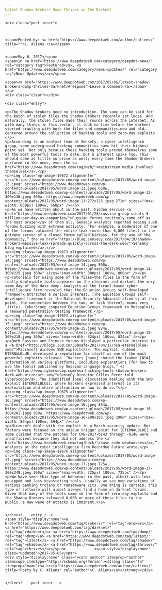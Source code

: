 ```yaml
---
Latest Shadow Brokers Dump Thrives on the Darknet
---
```

<article class="post-listing post-19663 post type-post status-publish format-standard has-post-thumbnail hentry  tag-brokers tag-darknet tag-dump tag-latest tag-shadow tag-thrives">
    
    <div class="post-inner">
    
    
        
    <span>Posted by: <a href="https://www.deepdotweb.com/author/caliens/" title="">C. Aliens </a></span>
    
    
    <span>May 6, 2017</span>
    <span>in <a href="https://www.deepdotweb.com/category/deepdot-news/" rel="category tag">Featured</a>, <a href="https://www.deepdotweb.com/category/news-updates/" rel="category tag">News Updates</a></span>
    
    <span><a href="https://www.deepdotweb.com/2017/05/06/latest-shadow-brokers-dump-thrives-darknet/#respond">Leave a comment</a></span>
    </p>
    <div class="clear"></div>
    
    <div class="entry">
    
    <p>The Shadow Brokers need no introduction. The same can be said for the batch of stolen files the Shadow Brokers recently set loose. And naturally, the stolen files made their rounds across the internet. As with many things in this sector, it took no time before the darknet started crawling with both the files and communities—new and old—centered around the collection of hacking tools and zero-day exploits.</p>
    <p>According to an analyst team at SenseCy, a cyber intelligence group, some underground hacking communities have hit their highest point yet. Not only because these hacking tools proved themselves some of the most powerful tools to date, but a interest spike too. This should come as little surprise as well; every time the Shadow Brokers surfaced in the news, even the <a href="https://www.deepdotweb.com/tag/web/">mainstream media involved themselves</a>.</p>
    <p><img class="wp-image-19672 aligncenter" src="https://www.deepdotweb.com/wp-content/uploads/2017/05/word-image-13.jpeg" srcset="https://www.deepdotweb.com/wp-content/uploads/2017/05/word-image-13.jpeg 660w, https://www.deepdotweb.com/wp-content/uploads/2017/05/word-image-13-300x136.jpeg 300w, https://www.deepdotweb.com/wp-content/uploads/2017/05/word-image-13-272x125.jpeg 272w" sizes="(max-width: 660px) 100vw, 660px" /></p>
    <p>As we have written about in the past, hidden service <a href="https://www.deepdotweb.com/2017/01/28/russian-group-steals-5-million-per-day-us-companies/">Russian forums routinely come off as the most brazen</a> of them all. SenseCy analysts reported seeing such forums buzzing with extreme activity. “For example, a moderator of one of the forums uploaded the entire leak (more than 6,000 files) to the private server of a closed forum called Kickass, for the use of the community,” the <a href="https://blog.sensecy.com/2017/04/19/shadow-brokers-massive-leak-spreads-quickly-across-the-dark-web/">SenseCy blog explained</a>.</p>
    <p><img class="wp-image-19673 aligncenter" src="https://www.deepdotweb.com/wp-content/uploads/2017/05/word-image-14.jpeg" srcset="https://www.deepdotweb.com/wp-content/uploads/2017/05/word-image-14.jpeg 800w, https://www.deepdotweb.com/wp-content/uploads/2017/05/word-image-14-300x225.jpeg 300w" sizes="(max-width: 800px) 100vw, 800px" /></p>
    <p>Tutorials for using some of the files—the files in the form of really deployable tools—appeared on the clearnet and darknet the very same day of the data dump. Analysts at the Israel-based cyber intelligence firm revealed that the Equation Groups self-developed framework attracted a serious interest. (The Equation Groups self-developed framework or the National Security Administration‘s; at this point, the connection between the two, or lack thereof, means very little). CyberScoop compared Equation Groups framework to Metasploit, a renowned penetration testing framework.</p>
    <p><img class="wp-image-19674 aligncenter" src="https://www.deepdotweb.com/wp-content/uploads/2017/05/word-image-15.jpeg" srcset="https://www.deepdotweb.com/wp-content/uploads/2017/05/word-image-15.jpeg 824w, https://www.deepdotweb.com/wp-content/uploads/2017/05/word-image-15-300x218.jpeg 300w" sizes="(max-width: 824px) 100vw, 824px" /></p>
    <p>Both Russian and Chinese forums displayed a particular interest in a <a href="http://blogs.360.cn/360safe/2017/04/17/nsa-eternalblue-smb/">Microsoft Windows SMB exploit</a>. The exploit, dubbed ETERNALBLUE, developed a reputation for itself as one of the most powerful exploits released. “Hackers [have] shared the leaked [NSA] information on various platforms, including explanations [for how to use the tools] published by Russian-language blogs,” <a href="https://www.cyberscoop.com/nsa-hacking-tools-shadow-brokers-dark-web-microsoft-smb/">SenseCy Director Gilles Perez told CyberScoop</a>. “We identified [one] discussion dealing with the SMB exploit [ETERNALBLUE], where hackers expressed interest in its exploitation and share instruction on how to do so.”</p>
    <p><img class="wp-image-19675 aligncenter" src="https://www.deepdotweb.com/wp-content/uploads/2017/05/word-image-16.jpeg" srcset="https://www.deepdotweb.com/wp-content/uploads/2017/05/word-image-16.jpeg 894w, https://www.deepdotweb.com/wp-content/uploads/2017/05/word-image-16-300x201.jpeg 300w, https://www.deepdotweb.com/wp-content/uploads/2017/05/word-image-16-290x195.jpeg 290w" sizes="(max-width: 894px) 100vw, 894px" /></p>
    <p>Microsoft dealt with the exploit in a March security update. But “Actors were focused on the unique trigger point for [ETERNALBLUE] and some claimed that the patches for CVE-2017-0143 through -0148 were insufficient because they did not address the <a href="https://www.deepdotweb.com/tag/hack/">base code weaknesses</a>,” analysts at the cyber intelligence firm Recorded Future wrote.</p>
    <p><img class="wp-image-19676 aligncenter" src="https://www.deepdotweb.com/wp-content/uploads/2017/05/word-image-17.jpeg" srcset="https://www.deepdotweb.com/wp-content/uploads/2017/05/word-image-17.jpeg 725w, https://www.deepdotweb.com/wp-content/uploads/2017/05/word-image-17-300x248.jpeg 300w" sizes="(max-width: 725px) 100vw, 725px" /></p>
    <p>We have seen this type of behavior in the past, albeit with less equipped and less devastating tools. Usually we see new variations of various banking trojans or ransomware kits. One thing is certain; this type of software will almost always find a home on darknet forums. Given that many of the tools came in the form of zero-day exploits and the Shadow Brokers released 6,000 or more of these files to the public, a new wave of attacks is imminent.</p>
    
    
    </div><!-- .entry /-->
    <span style="display:none"><a href="https://www.deepdotweb.com/tag/brokers/" rel="tag">brokers</a> <a href="https://www.deepdotweb.com/tag/darknet/" rel="tag">darknet</a> <a href="https://www.deepdotweb.com/tag/dump/" rel="tag">dump</a> <a href="https://www.deepdotweb.com/tag/latest/" rel="tag">latest</a> <a href="https://www.deepdotweb.com/tag/shadow/" rel="tag">shadow</a> <a href="https://www.deepdotweb.com/tag/thrives/" rel="tag">thrives</a></span>				<span style="display:none" class="updated">2017-05-06</span>
    <div style="display:none" class="vcard author" itemprop="author" itemscope itemtype="http://schema.org/Person"><strong class="fn" itemprop="name"><a href="https://www.deepdotweb.com/author/caliens/" title="Posts by C. Aliens" rel="author">C. Aliens</a></strong></div>
    
    
    </div><!-- .post-inner -->
</article><!-- .post-listing -->


